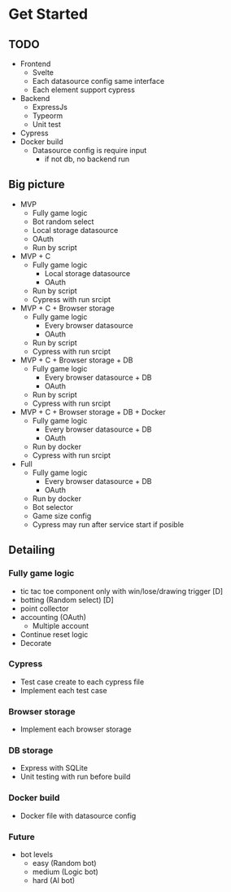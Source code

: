 # Get Started



## TODO
- Frontend
    - Svelte
    - Each datasource config same interface
    - Each element support cypress
- Backend
    - ExpressJs
    - Typeorm
    - Unit test
- Cypress
- Docker build
    - Datasource config is require input
        - if not db, no backend run


## Big picture
- MVP
    - Fully game logic
    - Bot random select
    - Local storage datasource
    - OAuth
    - Run by script
- MVP + C
    - Fully game logic
        - Local storage datasource
        - OAuth
    - Run by script
    - Cypress with run srcipt
- MVP + C + Browser storage
    - Fully game logic
        - Every browser datasource
        - OAuth
    - Run by script
    - Cypress with run srcipt
- MVP + C + Browser storage + DB
    - Fully game logic
        - Every browser datasource + DB
        - OAuth
    - Run by script
    - Cypress with run srcipt
- MVP + C + Browser storage + DB + Docker
    - Fully game logic
        - Every browser datasource + DB
        - OAuth
    - Run by docker
    - Cypress with run srcipt
- Full
    - Fully game logic
        - Every browser datasource + DB
        - OAuth
    - Run by docker
    - Bot selector
    - Game size config
    - Cypress may run after service start if posible

## Detailing
### Fully game logic
- tic tac toe component only with win/lose/drawing trigger [D]
- botting (Random select) [D]
- point collector
- accounting (OAuth)
    - Multiple account
- Continue reset logic
- Decorate
### Cypress
- Test case create to each cypress file
- Implement each test case
### Browser storage
- Implement each browser storage
### DB storage
- Express with SQLite
- Unit testing with run before build
### Docker build 
- Docker file with datasource config

### Future
- bot levels
    - easy (Random bot)
    - medium (Logic bot)
    - hard (AI bot)